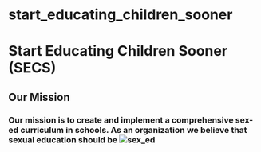# start_educating_children_sooner<html>
  <head>
  <h1>Start Educating Children Sooner (SECS)
  <h2>Our Mission
   <h3>
     <p> Our mission is to create and implement a comprehensive sex-ed curriculum in schools. As an organization we believe that sexual education should be 
    <img src="http://www.impactprogram.org/wp-content/uploads/2014/02/SexEd_Banner21.jpg" alt = "sex_ed"
